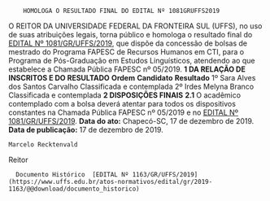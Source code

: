         HOMOLOGA O RESULTADO FINAL DO EDITAL Nº 1081GRUFFS2019  

 O REITOR  DA UNIVERSIDADE FEDERAL DA FRONTEIRA SUL (UFFS), no uso de suas atribuições legais, torna público e homologa o resultado final do [EDITAL Nº 1081/GR/UFFS/2019](https://www.uffs.edu.br/atos-normativos/edital/gr/2019-1081), que dispõe da concessão de bolsas de mestrado do Programa FAPESC de Recursos Humanos em CTI, para o Programa de Pós-Graduação em Estudos Linguísticos, atendendo ao que estabelece a Chamada Pública FAPESC nº 05/2019.     **1 DA RELAÇÃO DE INSCRITOS E DO RESULTADO**      **Ordem**      **Candidato**      **Resultado**       1º    Sara Alves dos Santos Carvalho   Classificada e contemplada     2º    Irdes Melyna Branco   Classificada e contemplada        **2 DISPOSIÇÕES FINAIS**   **2.1**  O acadêmico contemplado com a bolsa deverá atentar para todos os dispositivos constantes na Chamada Pública FAPESC nº 05/2019 e no [EDITAL Nº 1081/GR/UFFS/2019](https://www.uffs.edu.br/atos-normativos/edital/gr/2019-1081).        **Data do ato:** Chapecó-SC, 17 de dezembro de 2019.   
 **Data de publicação:**  17 de dezembro de 2019. 

    Marcelo Recktenvald   
 Reitor 

      Documento Histórico  [EDITAL Nº 1163/GR/UFFS/2019](https://www.uffs.edu.br/atos-normativos/edital/gr/2019-1163/@@download/documento_historico)     
      